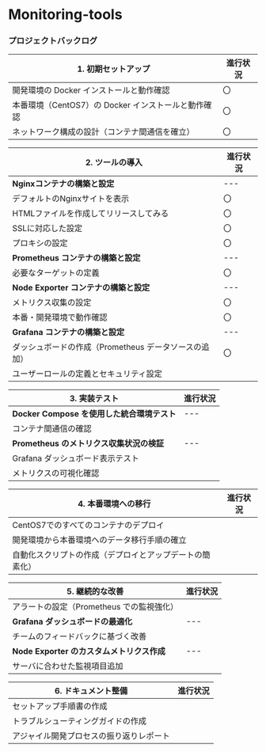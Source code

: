 # Monitoring-tools

### **プロジェクトバックログ**

|**1. 初期セットアップ**|進行状況|
|----|----|
|開発環境の Docker インストールと動作確認|〇|
|本番環境（CentOS7）の Docker インストールと動作確認|〇|
|ネットワーク構成の設計（コンテナ間通信を確立）|〇|

|**2. ツールの導入**|進行状況|
|----|----|
|**Nginxコンテナの構築と設定**|---|
|デフォルトのNginxサイトを表示|〇|
|HTMLファイルを作成してリリースしてみる|〇|
|SSLに対応した設定|〇|
|プロキシの設定|〇|
|**Prometheus コンテナの構築と設定**|---|
|必要なターゲットの定義|〇|
|**Node Exporter コンテナの構築と設定**|---|
|メトリクス収集の設定|〇|
|本番・開発環境で動作確認|〇|
|**Grafana コンテナの構築と設定**|---|
|ダッシュボードの作成（Prometheus データソースの追加）|〇|
|ユーザーロールの定義とセキュリティ設定||

|**3. 実装テスト**|進行状況|
|----|----|
|**Docker Compose を使用した統合環境テスト**|---|
|コンテナ間通信の確認||
|**Prometheus のメトリクス収集状況の検証**|---|
|Grafana ダッシュボード表示テスト||
|メトリクスの可視化確認

|**4. 本番環境への移行**|進行状況|
|----|----|
|CentOS7でのすべてのコンテナのデプロイ||
|開発環境から本番環境へのデータ移行手順の確立||
|自動化スクリプトの作成（デプロイとアップデートの簡素化）||

|**5. 継続的な改善**|進行状況|
|----|----|
|アラートの設定（Prometheus での監視強化）||
|**Grafana ダッシュボードの最適化**|---|
|チームのフィードバックに基づく改善||
|**Node Exporter のカスタムメトリクス作成**|---|
|サーバに合わせた監視項目追加||

|**6. ドキュメント整備**|進行状況|
|----|----|
|セットアップ手順書の作成||
|トラブルシューティングガイドの作成||
|アジャイル開発プロセスの振り返りレポート||
